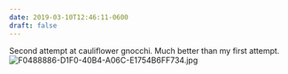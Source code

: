 ```yaml
---
date: 2019-03-10T12:46:11-0600
draft: false
---
```


Second attempt at cauliflower gnocchi. Much better than my first attempt. ![F0488886-D1F0-40B4-A06C-E1754B6FF734.jpg](http://ianwhitney.micro.blog/uploads/2019/df2a72aadc.jpg)

